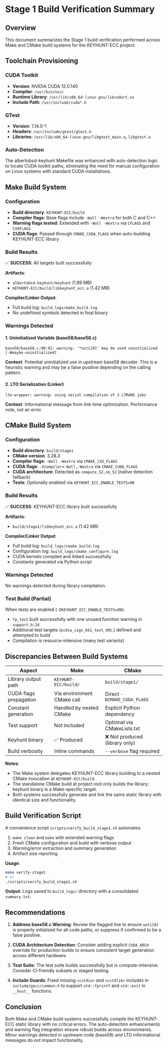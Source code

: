 # Stage 1 Build Verification Summary

## Overview
This document summarizes the Stage 1 build verification performed across Make and CMake build systems for the KEYHUNT-ECC project.

## Toolchain Provisioning

### CUDA Toolkit
- **Version**: NVIDIA CUDA 12.0.140
- **Compiler**: `/usr/bin/nvcc`
- **Runtime Library**: `/usr/lib/x86_64-linux-gnu/libcudart.so`  
- **Include Path**: `/usr/include/cuda*.h`

### GTest
- **Version**: 1.14.0-1
- **Headers**: `/usr/include/gtest/gtest.h`
- **Libraries**: `/usr/lib/x86_64-linux-gnu/libgtest_main.a`, `libgtest.a`

### Auto-Detection
The albertobsd-keyhunt Makefile was enhanced with auto-detection logic to locate CUDA toolkit paths, eliminating the need for manual configuration on Linux systems with standard CUDA installations.

## Make Build System

### Configuration
- **Build directory**: `KEYHUNT-ECC/build`
- **Compiler flags**: Base flags include `-Wall -Wextra` for both C and C++
- **Warning flags tested**: Extended with `-Wall -Wextra` via `CFLAGS` and `CXXFLAGS`
- **CUDA flags**: Passed through `CMAKE_CUDA_FLAGS` when auto-building KEYHUNT-ECC library

### Build Results
✅ **SUCCESS**: All targets built successfully

**Artifacts**:
- `albertobsd-keyhunt/keyhunt` (1.89 MB)
- `KEYHUNT-ECC/build/libkeyhunt_ecc.a` (1.42 MB)

**Compiler/Linker Output**:
- Full build log: `build_logs/make_build.log`
- No undefined symbols detected in final binary

### Warnings Detected

#### 1. Uninitialized Variable (base58/base58.c)
```
base58/base58.c:90:42: warning: '*outi[0]' may be used uninitialized [-Wmaybe-uninitialized]
```
**Context**: Potential uninitialized use in upstream base58 decoder. This is a heuristic warning and may be a false positive depending on the calling pattern.

#### 2. LTO Serialization (Linker)
```
lto-wrapper: warning: using serial compilation of 2 LTRANS jobs
```
**Context**: Informational message from link-time optimization. Performance note, not an error.

## CMake Build System

### Configuration
- **Build directory**: `build/stage1`
- **CMake version**: 3.28.3
- **Compiler flags**: `-Wall -Wextra` via `CMAKE_CXX_FLAGS`
- **CUDA flags**: `-Xcompiler=-Wall,-Wextra` via `CMAKE_CUDA_FLAGS`
- **CUDA architecture**: Detected as `compute_52,sm_52` (native detection fallback)
- **Tests**: Optionally enabled via `KEYHUNT_ECC_ENABLE_TESTS=ON`

### Build Results
✅ **SUCCESS**: KEYHUNT-ECC library built successfully

**Artifacts**:
- `build/stage1/libkeyhunt_ecc.a` (1.42 MB)

**Compiler/Linker Output**:
- Full build log: `build_logs/cmake_build.log`
- Configuration log: `build_logs/cmake_configure.log`
- CUDA kernels compiled and linked successfully
- Constants generated via Python script

### Warnings Detected
No warnings detected during library compilation.

### Test Build (Partial)
When tests are enabled (`-DKEYHUNT_ECC_ENABLE_TESTS=ON`):
- `fp_test` built successfully with one unused function warning in `support.h:24`
- Additional test targets (`ecdsa_sign_bk1_test`, etc.) defined and attempted to build
- Compilation is resource-intensive (many test variants)

## Discrepancies Between Build Systems

| Aspect                    | Make                         | CMake                         |
|---------------------------|------------------------------|-------------------------------|
| Library output path       | `KEYHUNT-ECC/build/`         | `build/stage1/`               |
| CUDA flags propagation    | Via environment CMake call   | Direct `-DCMAKE_CUDA_FLAGS`   |
| Constant generation       | Handled by nested CMake      | Explicit Python dependency    |
| Test support              | Not included                 | Optional via CMakeLists.txt   |
| Keyhunt binary            | ✅ Produced                   | ❌ Not produced (library only) |
| Build verbosity           | Inline commands              | `--verbose` flag required     |

**Notes**:
- The Make system delegates KEYHUNT-ECC library building to a nested CMake invocation at `KEYHUNT-ECC/build`.
- The standalone CMake build at project root only builds the library; keyhunt binary is a Make-specific target.
- Both systems successfully generate and link the same static library with identical size and functionality.

## Build Verification Script

A convenience script `scripts/verify_build_stage1.sh` automates:
1. `make clean` and `make` with extended warning flags
2. Fresh CMake configuration and build with verbose output
3. Warning/error extraction and summary generation
4. Artifact size reporting

**Usage**:
```bash
make verify-stage1
# or
./scripts/verify_build_stage1.sh
```

**Output**: Logs saved to `build_logs/` directory with a consolidated `summary.txt`.

## Recommendations

1. **Address base58.c Warning**: Review the flagged line to ensure `outi[0]` is properly initialized for all code paths, or suppress if confirmed to be a false positive.

2. **CUDA Architecture Detection**: Consider adding explicit `CUDA_ARCH` override for production builds to ensure consistent target generation across different hardware.

3. **Test Suite**: The test suite builds successfully but is compute-intensive. Consider CI-friendly subsets or staged testing.

4. **Include Guards**: Fixed missing `<cstdio>` and `<cstdlib>` includes in `include/gecc/common.h` to support `std::fprintf` and `std::exit` in `__host__` functions.

## Conclusion

Both Make and CMake build systems successfully compile the KEYHUNT-ECC static library with no critical errors. The auto-detection enhancements and warning flag integration ensure robust builds across environments. Minor warnings detected in upstream code (base58) and LTO informational messages do not impact functionality.
